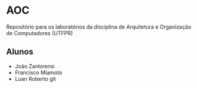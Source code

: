 # AOC
Repositório para os laboratórios da disciplina de Arquitetura e Organização de Computadores (UTFPR)

## Alunos
 - João Zanlorensi
 - Francisco Miamoto
 - Luan Roberto
git